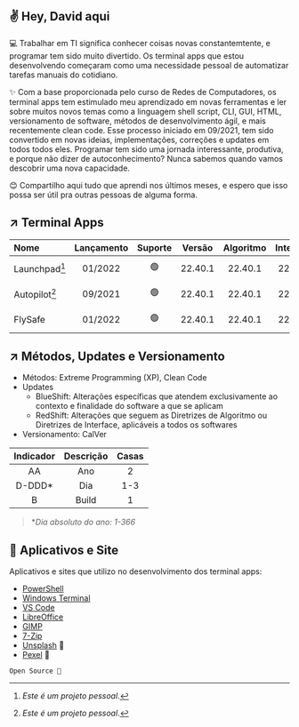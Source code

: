 ## ✌️ Hey, David aqui

💻 Trabalhar em TI significa conhecer coisas novas constantemtente, e programar tem sido muito divertido. Os terminal apps que estou desenvolvendo começaram como uma necessidade pessoal de automatizar tarefas manuais do cotidiano.

✨ Com a base proporcionada pelo curso de Redes de Computadores, os terminal apps tem estimulado meu aprendizado em novas ferramentas e ler sobre muitos novos temas como a linguagem shell script, CLI, GUI, HTML, versionamento de software, métodos de desenvolvimento ágil, e mais recentemente clean code. Esse processo iniciado em 09/2021, tem sido convertido em novas ideias, implementações, correções e updates em todos todos eles. Programar tem sido uma jornada interessante, produtiva, e porque não dizer de autoconhecimento? Nunca sabemos quando vamos descobrir uma nova capacidade.

😊 Compartilho aqui tudo que aprendi nos últimos meses, e espero que isso possa ser útil pra outras pessoas de alguma forma. 

## ↗️ Terminal Apps

|Nome|Lançamento|Suporte|Versão|Algoritmo|Interface|Pacote|Licença|
|:---|:---:|:---:|:---:|:---:|:---:|:---:|:---:|
|Launchpad[^1]|01/2022|🟢|22.40.1|22.40.1|22.35.1|.7z|[GNU GPL 3.0](https://gnu.org/licenses/gpl-3.0.html)|
|Autopilot[^1]|09/2021|🟢|22.40.1|22.40.1|22.35.1|.7z|[GNU GPL 3.0](https://gnu.org/licenses/gpl-3.0.html)|
|FlySafe|01/2022|🟢|22.40.1|22.40.1|22.35.1|.7z|[GNU GPL 3.0](https://gnu.org/licenses/gpl-3.0.html)|

## ↗️ Métodos, Updates e Versionamento
- Métodos: Extreme Programming (XP), Clean Code
- Updates
  - BlueShift: Alterações específicas que atendem exclusivamente ao contexto e finalidade do software a que se aplicam
  - RedShift: Alterações que seguem as Diretrizes de Algoritmo ou Diretrizes de Interface, aplicáveis a todos os softwares
- Versionamento: CalVer

|Indicador|Descrição|Casas|
|:---:|:---:|:---:|
|AA|Ano|2|
|D-DDD*|Dia|1-3|
|B|Build|1|

> *_Dia absoluto do ano: 1-366_

## 🚀 Aplicativos e Site
Aplicativos e sites que utilizo no desenvolvimento dos terminal apps:
- [PowerShell](https://github.com/powershell/powershell)
- [Windows Terminal](https://github.com/microsoft/terminal)
- [VS Code](https://github.com/microsoft/vscode)
- [LibreOffice](https://libreoffice.org)
- [GIMP](https://gimp.org)
- [7-Zip](https://7-zip.org)
- [Unsplash](https://unsplash.com) 👏
- [Pexel](https://pexels.com) 👏

[^1]:_Este é um projeto pessoal_.

```
Open Source 🤍
```
